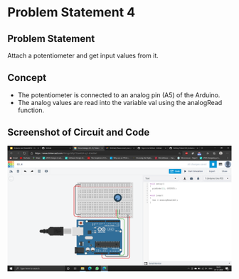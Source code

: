 # Problem Statement 4

## Problem Statement
Attach a potentiometer and get input values from it.
## Concept
* The potentiometer is connected to an analog pin (A5) of the Arduino.
* The analog values are read into the variable val using the analogRead function.
## Screenshot of Circuit and Code
![](images/p4.png)
